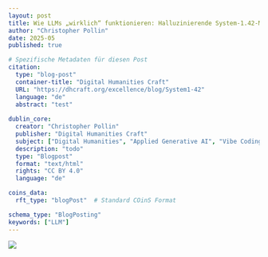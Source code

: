 ```yaml
---
layout: post
title: Wie LLMs „wirklich“ funktionieren: Halluzinierende System-1.42-Maschinen
author: "Christopher Pollin"
date: 2025-05
published: true

# Spezifische Metadaten für diesen Post
citation:
  type: "blog-post"
  container-title: "Digital Humanities Craft"
  URL: "https://dhcraft.org/excellence/blog/System1-42"
  language: "de"
  abstract: "test"
  
dublin_core:
  creator: "Christopher Pollin"
  publisher: "Digital Humanities Craft"
  subject: ["Digital Humanities", "Applied Generative AI", "Vibe Coding", "Prompt Engineering"]
  description: "todo"
  type: "Blogpost"
  format: "text/html"
  rights: "CC BY 4.0"
  language: "de"

coins_data:
  rft_type: "blogPost"  # Standard COinS Format

schema_type: "BlogPosting"
keywords: ["LLM"]
---
```


![][image1]


[image1]: img/system1-42.png